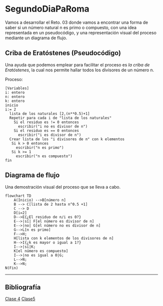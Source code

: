# SegundoDiaPaRoma
Vamos a desarrollar el Reto. 03 donde vamos a encontrar una forma de saber si un número natural n es primo o compuesto, con una idea representada en un pseudocódigo, y una representación visual del proceso mediante un diagrama de flujo.

## Criba de Eratóstenes (Pseudocódigo)
Una ayuda que podemos emplear para facilitar el proceso es _la criba de Eratóstenes_, la cual nos permite hallar todos los divisores de un número n.

Proceso:
```pseudocode
[Variables]
i: entero
n: entero
k: entero
inicio
i:= 2
  lista de los naturales [2,(n**0.5)+1]
  Repetir para cada i de "lista de los naturales"
    Si el residuo es != 0 entonces
      escribir("i no es divisor de n")
    Si el residuo es == 0 entonces
      escribir("i es divisor de n")
  Crear lista de los "i divisores de n" con k elementos
   Si k > 0 entonces
     escribir("n es primo")
   Si k >= 1
     escribir("n es compuesto")
fin     
```
## Diagrama de flujo
Una demostración visual del proceso que se lleva a cabo.
```mermaid
flowchart TD
    A(Inicio) -->B[número n] 
    B --> C[lista de 2 hasta n^0.5 +1]
    C --> D
    D[i=2]
    D-->E{¿El residuo de n/i es 0?}
    E-->|sí| F[el número es divisor de n]
    E-->|no| G[el número no es divisor de n]
    G-->L[n es primo]
    F-->H;
    H[lista con k elementos de los divisores de n]
    H-->I{¿k es mayor o igual a 1?}
    I-->|sí|K;
    K[el número es compuesto]
    I-->|no es igual a 0|G;
    L-->N;
    K-->N;
N(Fin)
```
***
## Bibliografía
[Clase 4](https://github.com/JBotero99/SegundoDiaPaRoma/blob/main/README.md)
[Clase5](https://github.com/fegonzalez7/pdc_unal_clase5/blob/master/README.md)
